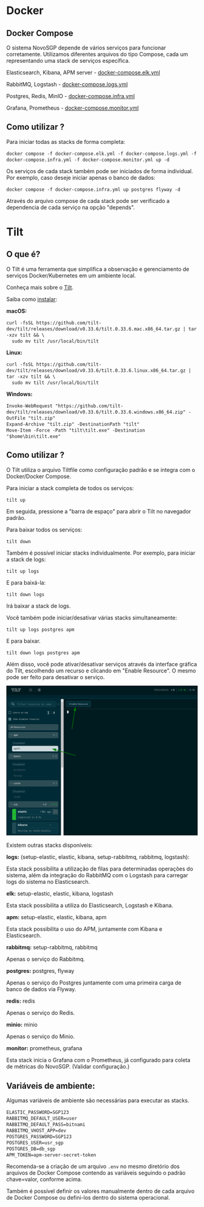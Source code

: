 # Docker

## Docker Compose

O sistema NovoSGP depende de vários serviços para funcionar corretamente. Utilizamos diferentes arquivos do tipo Compose, cada um representando uma stack de serviços específica.

Elasticsearch, Kibana, APM server - 
[docker-compose.elk.yml](https://github.com/prefeiturasp/SME-NovoSGP/blob/master/docker-compose.elk.yml "docker-compose.elk.yml")

RabbitMQ, Logstash - [docker-compose.logs.yml](https://github.com/prefeiturasp/SME-NovoSGP/blob/master/docker-compose.logs.yml "docker-compose.logs.yml")

Postgres, Redis, MinIO - [docker-compose.infra.yml](https://github.com/prefeiturasp/SME-NovoSGP/blob/master/docker-compose.infra.yml "docker-compose.infra.yml")

Grafana, Prometheus - [docker-compose.monitor.yml](https://github.com/prefeiturasp/SME-NovoSGP/blob/master/docker-compose.monitor.yml "docker-compose.monitor.yml")

## Como utilizar ?
Para iniciar todas as stacks de forma completa:

```
docker compose -f docker-compose.elk.yml -f docker-compose.logs.yml -f docker-compose.infra.yml -f docker-compose.monitor.yml up -d
```
Os serviços de cada stack também pode ser iniciados de forma individual. Por exemplo, caso deseje iniciar apenas o banco de dados:

```
docker compose -f docker-compose.infra.yml up postgres flyway -d
```

Através do arquivo compose de cada stack pode ser verificado a dependencia de cada serviço na opção "depends".


# Tilt

## O que é?

O Tilt é uma ferramenta que simplifica a observação e gerenciamento de serviços Docker/Kubernetes em um ambiente local.

Conheça mais sobre o [Tilt](https://tilt.dev/).

Saiba como [instalar](https://docs.tilt.dev/install.html):

**macOS:**
```
curl -fsSL https://github.com/tilt-dev/tilt/releases/download/v0.33.6/tilt.0.33.6.mac.x86_64.tar.gz | tar -xzv tilt && \
  sudo mv tilt /usr/local/bin/tilt
```
**Linux:**
```
curl -fsSL https://github.com/tilt-dev/tilt/releases/download/v0.33.6/tilt.0.33.6.linux.x86_64.tar.gz | tar -xzv tilt && \
  sudo mv tilt /usr/local/bin/tilt
```
**Windows:**
```
Invoke-WebRequest "https://github.com/tilt-dev/tilt/releases/download/v0.33.6/tilt.0.33.6.windows.x86_64.zip" -OutFile "tilt.zip"
Expand-Archive "tilt.zip" -DestinationPath "tilt"
Move-Item -Force -Path "tilt\tilt.exe" -Destination "$home\bin\tilt.exe"
```


## Como utilizar ?

O Tilt utiliza o arquivo Tiltfile como configuração padrão e se integra com o Docker/Docker Compose.

Para iniciar a stack completa de todos os serviços:

```
tilt up
```

Em seguida, pressione a "barra de espaço" para abrir o Tilt no navegador padrão.

Para baixar todos os serviços:
```
tilt down
```

Também é possível iniciar stacks individualmente. Por exemplo, para iniciar a stack de logs:

```
tilt up logs
```
E para baixá-la:
```
tilt down logs
```

Irá baixar a stack de logs.

Você também pode iniciar/desativar várias stacks simultaneamente:
```
tilt up logs postgres apm
```
E para baixar.

```
tilt down logs postgres apm
```

Além disso, você pode ativar/desativar serviços através da interface gráfica do Tilt, escolhendo um recurso e clicando em "Enable Resource". O mesmo pode ser feito para desativar o serviço.

<img src="imagens/tilt.png" width="800" class="center">

Existem outras stacks disponíveis:

**logs:** (setup-elastic, elastic, kibana, setup-rabbitmq, rabbitmq, logstash):

Esta stack possibilita a utilização de filas para determinadas operações do sistema, além da integração do RabbitMQ com o Logstash para carregar logs do sistema no Elasticsearch.

**elk:** setup-elastic, elastic, kibana, logstash

Esta stack possibilita a utiliza do Elasticsearch, Logstash e Kibana.

**apm:** setup-elastic, elastic, kibana, apm

Esta stack possibilita o uso do APM, juntamente com Kibana e Elasticsearch.

**rabbitmq:** setup-rabbitmq, rabbitmq

Apenas o serviço do Rabbitmq.

**postgres:** postgres, flyway

Apenas o serviço do Postgres juntamente com uma primeira carga de banco de dados via Flyway.

**redis:** redis

Apenas o serviço do Redis.
  
**minio:** minio

Apenas o serviço do Minio.

**monitor:** prometheus, grafana

Esta stack inicia o Grafana com o Prometheus, já configurado para coleta de métricas do NovoSGP. (Validar configuração.)

## Variáveis de ambiente:

Algumas variáveis de ambiente são necessárias para executar as stacks.

```
ELASTIC_PASSWORD=SGP123
RABBITMQ_DEFAULT_USER=user
RABBITMQ_DEFAULT_PASS=bitnami
RABBITMQ_VHOST_APP=dev
POSTGRES_PASSWORD=SGP123
POSTGRES_USER=usr_sgp
POSTGRES_DB=db_sgp
APM_TOKEN=apm-server-secret-token
```

Recomenda-se a criação de um arquivo ```.env``` no mesmo diretório dos arquivos de Docker Compose contendo as variáveis seguindo o padrão chave=valor, conforme acima.

Também é possível definir os valores manualmente dentro de cada arquivo de Docker Compose ou defini-los dentro do sistema operacional.
